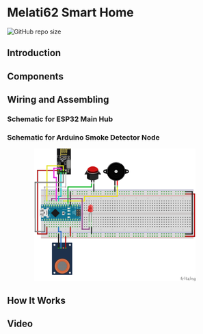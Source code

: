# Melati62 Smart Home
![GitHub repo size](https://img.shields.io/github/repo-size/dragonarmy26/Melati62-SmartHome?style=for-the-badge)





## Introduction

## Components

## Wiring and Assembling
### Schematic for ESP32 Main Hub

### Schematic for Arduino Smoke Detector Node
<p align="center">
    <img width="75%" id="smokeScheme" src="Images/Smoke Detector Scheme.png" >
</p>

## How It Works

## Video
